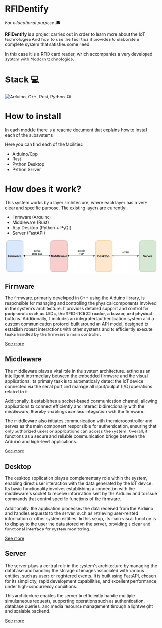 # RFIDentify
_For educational purpose_ 🎓

<b> RFIDentify </b> is a project carried out in order to learn more about the IoT technologies
And how to use the facilities it provides to elaborate a complete system that satisfies some
need.

In this case it is a RFID card reader, which accompanies a very developed system with
Modern technologies.

# Stack 💻
![Arduino, C++, Rust, Python, Qt](https://skillicons.dev/icons?i=arduino,cpp,rust,python,qt&perline=5)

# How to install
In each module there is a readme document that explains how to install each of the subsystems

Here you can find each of the facilities:

- Arduino/Cpp
- Rust
- Python Desktop
- Python Server

# How does it work?
This system works by a layer architecture, where each layer has a very clear and specific purpose.
The existing layers are currently:

- Firmware (Arduino)
- Middleware (Rust)
- App Desktop (Python + PyQt)
- Server (FastAPI)

![Arch](/docs/images/Arch.png)

## Firmware
The firmware, primarily developed in C++ using the Arduino library, is responsible for managing and
controlling the physical components involved in the system's architecture. It provides detailed support
and control for peripherals such as LEDs, the RFID-RC522 reader, a buzzer, and physical buttons.
Additionally, it includes an integrated authentication system and a custom communication protocol built
around an API model, designed to establish robust interactions with other systems and to efficiently execute
tasks handled by the firmware's main controller.

<a href="Firmware/rfidreader/README.md"> See more </a>

## Middleware
The middleware plays a vital role in the system architecture, acting as an intelligent intermediary between the
embedded firmware and the visual applications. Its primary task is to automatically detect the IoT device connected
via the serial port and manage all input/output (I/O) operations related to it.

Additionally, it establishes a socket-based communication channel, allowing applications to connect efficiently and
interact bidirectionally with the middleware, thereby enabling seamless integration with the firmware.

The middleware also initiates communication with the microcontroller and serves as the main component responsible for
authentication, ensuring that only authorized users or applications can access the system. Overall, it functions as a
secure and reliable communication bridge between the Arduino and high-level applications.

<a href="Middleware/README.md"> See more </a>

## Desktop
The desktop application plays a complementary role within the system, enabling direct user interaction with the data
generated by the IoT device. Its basic functionality involves establishing a connection with the middleware's socket to
receive information sent by the Arduino and to issue commands that control specific functions of the firmware.

Additionally, the application processes the data received from the Arduino and handles requests to the server, such as
retrieving user-related information or other system entities. In this setup, its main visual function is to display to
the user the data stored on the server, providing a clear and functional interface for system monitoring.

<a href="Desktop/README.md"> See more </a>

## Server
The server plays a central role in the system's architecture by managing the database and handling the storage of images
associated with various entities, such as users or registered events. It is built using FastAPI, chosen for its
simplicity, rapid development capabilities, and excellent performance under high-concurrency conditions.

This architecture enables the server to efficiently handle multiple simultaneous requests, supporting operations such as
authentication, database queries, and media resource management through a lightweight and scalable backend.

<a href="Server/README.md"> See more </a>
